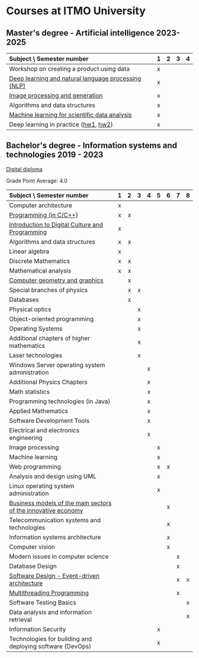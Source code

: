 # Courses at ITMO University

## Master's degree - Artificial intelligence 2023-2025
| Subject \ Semester number                                                                                                                           | 1 | 2 | 3 | 4 |
|:----------------------------------------------------------------------------------------------------------------------------------------------------|:-:|:-:|:-:|:-:|
| Workshop on creating a product using data                                                                                                           | x |   |   |   |
| [Deep learning and natural language processing (NLP)](https://github.com/sad-bkt/nlp_course)                                                        | x |   |   |   |
| [Image processing and generation](https://github.com/sad-bkt/computer_vision_course)                                                                | x |   |   |   |
| Algorithms and data structures                                                                                                                      | x |   |   |   |
| [Machine learning for scientific data analysis](https://github.com/sad-bkt/sentiment_classification)                                                | x |   |   |   |
| Deep learning in practice ([hw1](https://github.com/Wiaci/RoadSignsDetector/), [hw2](https://github.com/Tanchik24/vacancies_search))                | x |   |   |   |


## Bachelor's degree - Information systems and technologies 2019 - 2023

[Digital diploma](https://diploma.itmo.ru/docs/1921FE62EB9A1163618BDEB47A6491E3)

Grade Point Average: 4.0

| Subject \ Semester number                                                                                                                                             | 1 | 2 | 3 | 4 | 5 | 6 | 7 | 8 |
|:----------------------------------------------------------------------------------------------------------------------------------------------------------------------|:-:|:-:|:-:|:-:|:-:|:-:|:-:|:-:|
| Computer architecture                                                                                                                                                 | x |   |   |   |   |   |   |   |
| [Programming (in C/C++)](https://github.com/sad-bkt/programming_cpp)                                                                                                  | x | x |   |   |   |   |   |   |
| [Introduction to Digital Culture and Programming](https://github.com/sad-bkt/digital_culture/tree/master)                                                             | x |   |   |   |   |   |   |   |
| Algorithms and data structures                                                                                                                                        | x | x |   |   |   |   |   |   |
| Linear algebra                                                                                                                                                        | x |   |   |   |   |   |   |   |
| Discrete Mathematics                                                                                                                                                  | x | x |   |   |   |   |   |   |
| Mathematical analysis                                                                                                                                                 | x | x |   |   |   |   |   |   |
| [Computer geometry and graphics](https://github.com/sad-bkt/geometry_and_graphics)                                                                                    |   | x |   |   |   |   |   |   |
| Special branches of physics                                                                                                                                           |   | x | x |   |   |   |   |   |
| Databases                                                                                                                                                             |   | x |   |   |   |   |   |   |
| Physical optics                                                                                                                                                       |   |   | x |   |   |   |   |   |
| Object-oriented programming                                                                                                                                           |   |   | x |   |   |   |   |   |
| Operating Systems                                                                                                                                                     |   |   | x |   |   |   |   |   |
| Additional chapters of higher mathematics                                                                                                                             |   |   | x |   |   |   |   |   |
| Laser technologies                                                                                                                                                    |   |   | x |   |   |   |   |   |
| Windows Server operating system administration                                                                                                                        |   |   |   | x |   |   |   |   |
| Additional Physics Chapters                                                                                                                                           |   |   |   | x |   |   |   |   |
| Math statistics                                                                                                                                                       |   |   |   | x |   |   |   |   |
| Programming technologies (in Java)                                                                                                                                    |   |   |   | x |   |   |   |   |
| Applied Mathematics                                                                                                                                                   |   |   |   | x |   |   |   |   |
| Software Development Tools                                                                                                                                            |   |   |   | x |   |   |   |   |
| Electrical and electronics engineering                                                                                                                                |   |   |   | x |   |   |   |   |
| Image processing                                                                                                                                                      |   |   |   |   | x |   |   |   |
| Machine learning                                                                                                                                                      |   |   |   |   | x |   |   |   |
| Web programming                                                                                                                                                       |   |   |   |   | x | x |   |   |
| Analysis and design using UML                                                                                                                                         |   |   |   |   | x |   |   |   |
| Linux operating system administration                                                                                                                                 |   |   |   |   | x |   |   |   |
| [Business models of the main sectors of the innovative economy](https://docs.google.com/presentation/d/1-CpkTGP8QCH-Vw0flAZq1_rMKiVI5yOQMiS81G9pmmQ/edit?usp=sharing) |   |   |   |   |   | x |   |   |
| Telecommunication systems and technologies                                                                                                                            |   |   |   |   |   | x |   |   |
| Information systems architecture                                                                                                                                      |   |   |   |   |   | x |   |   |
| Computer vision                                                                                                                                                       |   |   |   |   |   | x |   |   |
| Modern issues in computer science                                                                                                                                     |   |   |   |   |   |   | x |   |
| Database Design                                                                                                                                                       |   |   |   |   |   |   | x |   |
| [Software Design - Event-driven architecture](https://github.com/sad-bkt/tiny-event-sourcing-demo)                                                                    |   |   |   |   |   |   | x | x |
| [Multithreading Programming](https://github.com/sad-bkt/concurrent_programming)                                                                                       |   |   |   |   |   |   | x |   |
| Software Testing Basics                                                                                                                                               |   |   |   |   |   |   |   | x |
| Data analysis and information retrieval                                                                                                                               |   |   |   |   |   |   |   | x |
| Information Security                                                                                                                                                  |   |   |   |   | x |   |   |   |
| Technologies for building and deploying software (DevOps)                                                                                                             |   |   |   |   | x |   |   |   |


